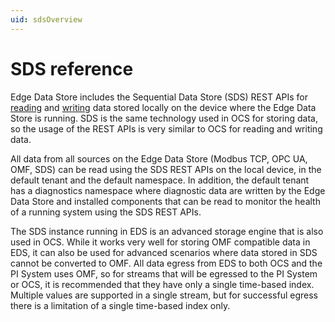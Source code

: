 ```yaml
---
uid: sdsOverview
---
```


# SDS reference

Edge Data Store includes the Sequential Data Store (SDS) REST APIs for [reading](xref:sdsReadingData) and [writing](xref:sdsWritingData) data stored locally on the device where the Edge Data Store is running. SDS is the same technology used in OCS for storing data, so the usage of the REST APIs is very similar to OCS for reading and writing data.

All data from all sources on the Edge Data Store (Modbus TCP, OPC UA, OMF, SDS) can be read using the SDS REST APIs on the local device, in the default tenant and the default namespace. In addition, the default tenant has a diagnostics namespace where diagnostic data are written by the Edge Data Store and installed components that can be read to monitor the health of a running system using the SDS REST APIs.

The SDS instance running in EDS is an advanced storage engine that is also used in OCS. While it works very well for storing OMF compatible data in EDS, it can also be used for advanced scenarios where data stored in SDS cannot be converted to OMF. All data egress from EDS to both OCS and the PI System uses OMF, so for streams that will be egressed to the PI System or OCS, it is recommended that they have only a single time-based index. Multiple values are supported in a single stream, but for successful egress there is a limitation of a single time-based index only.

